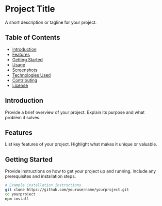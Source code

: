 # Project Title

A short description or tagline for your project.

## Table of Contents

- [Introduction](#introduction)
- [Features](#features)
- [Getting Started](#getting-started)
- [Usage](#usage)
- [Screenshots](#screenshots)
- [Technologies Used](#technologies-used)
- [Contributing](#contributing)
- [License](#license)

## Introduction

Provide a brief overview of your project. Explain its purpose and what problem it solves.

## Features

List key features of your project. Highlight what makes it unique or valuable.

## Getting Started

Provide instructions on how to get your project up and running. Include any prerequisites and installation steps.

```bash
# Example installation instructions
git clone https://github.com/yourusername/yourproject.git
cd yourproject
npm install
